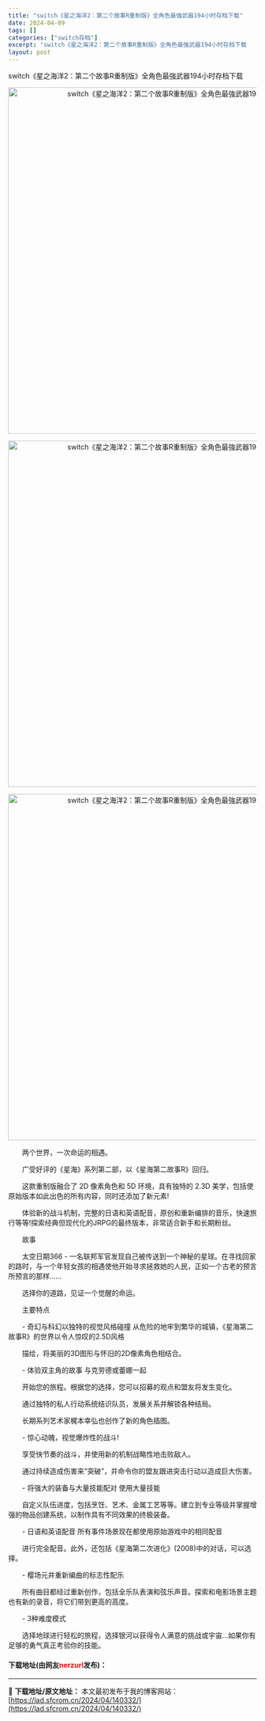 ```yaml
---
title: "switch《星之海洋2：第二个故事R重制版》全角色最強武器194小时存档下载"
date: 2024-04-09
tags: []
categories: ["switch存档"]
excerpt: "switch《星之海洋2：第二个故事R重制版》全角色最強武器194小时存档下载 　　两个世界，一次命运的相遇。 　　广受好评的《星海》系列第二部，以《星海第二故事R》回归。 　　这款重制版融合了 2D 像素角色和 5D 环境，具有独特的 2.3D 美学，包括使原始版本如此出色的所有内容，同时还添加了&hellip;"
layout: post
---
```


 <p>switch《星之海洋2：第二个故事R重制版》全角色最強武器194小时存档下载</p> <p align="center"><img align="" border="0" src="https://lad.sfcrom.cn/wp-content/uploads/2024/04/20240409_6614f4e2d1415.webp" width="700" alt="switch《星之海洋2：第二个故事R重制版》全角色最強武器194小时存档下载" /></p> <p align="center"><img align="" border="0" src="https://lad.sfcrom.cn/wp-content/uploads/2024/04/20240409_6614f4e33e598.webp" width="700" alt="switch《星之海洋2：第二个故事R重制版》全角色最強武器194小时存档下载" /></p> <p align="center"><img align="" border="0" src="https://lad.sfcrom.cn/wp-content/uploads/2024/04/20240409_6614f4e3a5b38.webp" width="700" alt="switch《星之海洋2：第二个故事R重制版》全角色最強武器194小时存档下载" /></p> <p>　　两个世界，一次命运的相遇。</p> <p>　　广受好评的《星海》系列第二部，以《星海第二故事R》回归。</p> <p>　　这款重制版融合了 2D 像素角色和 5D 环境，具有独特的 2.3D 美学，包括使原始版本如此出色的所有内容，同时还添加了新元素!</p> <p>　　体验新的战斗机制，完整的日语和英语配音，原创和重新编排的音乐，快速旅行等等!探索经典但现代化的JRPG的最终版本，非常适合新手和长期粉丝。</p> <p>　　故事</p> <p>　　太空日期366 - 一名联邦军官发现自己被传送到一个神秘的星球。在寻找回家的路时，与一个年轻女孩的相遇使他开始寻求拯救她的人民，正如一个古老的预言所预言的那样......</p> <p>　　选择你的道路，见证一个觉醒的命运。</p> <p>　　主要特点</p> <p>　　- 奇幻与科幻以独特的视觉风格碰撞 从危险的地牢到繁华的城镇，《星海第二故事R》的世界以令人惊叹的2.5D风格</p> <p>　　描绘，将美丽的3D图形与怀旧的2D像素角色相结合。</p> <p>　　- 体验双主角的故事 与克劳德或蕾娜一起</p> <p>　　开始您的旅程。根据您的选择，您可以招募的观点和盟友将发生变化。</p> <p>　　通过独特的私人行动系统结识队员，发展关系并解锁各种结局。</p> <p>　　长期系列艺术家梶本幸弘也创作了新的角色插图。</p> <p>　　- 惊心动魄，视觉爆炸性的战斗!</p> <p>　　享受快节奏的战斗，并使用新的机制战略性地击败敌人。</p> <p>　　通过持续造成伤害来&ldquo;突破&rdquo;，并命令你的盟友跟进突击行动以造成巨大伤害。</p> <p>　　- 将强大的装备与大量技能配对 使用大量技能</p> <p>　　自定义队伍进度，包括烹饪、艺术、金属工艺等等。建立到专业等级并掌握增强的物品创建系统，以制作具有不同效果的终极装备。</p> <p>　　- 日语和英语配音 所有事件场景现在都使用原始游戏中的相同配音</p> <p>　　进行完全配音。此外，还包括《星海第二次进化》(2008)中的对话，可以选择。</p> <p>　　- 樱场元井重新编曲的标志性配乐</p> <p>　　所有曲目都经过重新创作，包括全乐队表演和弦乐声音。探索和电影场景主题也有新的录音，将它们带到更高的高度。</p> <p>　　- 3种难度模式</p> <p>　　选择地球进行轻松的旅程，选择银河以获得令人满意的挑战或宇宙...如果你有足够的勇气真正考验你的技能。</p> <p><h4>下载地址(由网友<font color="red">nerzurl</font>发布)：</h4></p> 

---
📖 **下载地址/原文地址：** 本文最初发布于我的博客网站：[https://lad.sfcrom.cn/2024/04/140332/](https://lad.sfcrom.cn/2024/04/140332/)
